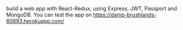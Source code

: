 build a web app with React-Redux, using Express, JWT, Passport and MongoDB.
You can test the app on https://damp-brushlands-60893.herokuapp.com/
